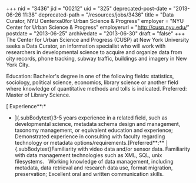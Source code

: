 +++
nid = "3436"
jid = "00212"
uid = "325"
deprecated-post-date = "2013-06-26 11:38"
deprecated-path = "/resources/jobs/3436"
title = "Data Curator, NYU Centerxa0for Urban Science & Progress"
employer = "NYU Center for Urban Science & Progress"
employerurl = "http://cusp.nyu.edu/"
postdate = "2013-06-25"
archivedate = "2013-06-30"
draft = "false"
+++
The Center for Urban Science and Progress (CUSP) at New York University
seeks a Data Curator, an information specialist who will work with
researchers in developmental science to acquire and organize data from
city records, phone tracking, subway traffic, buildings and imagery in
New York City. 
  
Education: Bachelor's degree in one of the following fields:
statistics, sociology, political science, economics, library science or
another field where knowledge of quantitative methods and tolls is
indicated. Preferred: Master of Library Science.

[ Experience**:*
-  ]{.subBodytext}3-5 years experience in a related
field, such as developmental science, metadata schema design and
management, taxonomy management, or equivalent education and experience;
Demonstrated experience in consulting with faculty regarding technology
or metadata options/requirements.[Preferred**:**
]{.subBodytext}Familiarity with video data and/or sensor data.
Familiarity with data management technologies such as XML, SQL, unix
filesystems.   Working knowledge of data management, including metadata,
data retrieval and research data use, format migration, preservation;
Excellent oral and written communication skills. 

  
